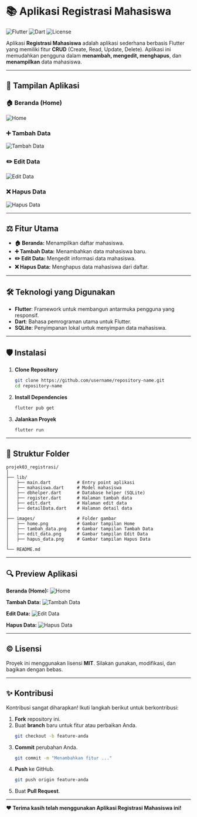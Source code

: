 # 📚 Aplikasi Registrasi Mahasiswa

![Flutter](https://img.shields.io/badge/Flutter-Framework-blue?logo=flutter&logoColor=white)
![Dart](https://img.shields.io/badge/Dart-Language-blue?logo=dart&logoColor=white)
![License](https://img.shields.io/badge/License-MIT-green)

Aplikasi **Registrasi Mahasiswa** adalah aplikasi sederhana berbasis Flutter yang memiliki fitur **CRUD** (Create, Read, Update, Delete). Aplikasi ini memudahkan pengguna dalam **menambah, mengedit, menghapus**, dan **menampilkan** data mahasiswa.

---

## 🎨 Tampilan Aplikasi

### 🏠 Beranda (Home)

![Home](images/home.png)

### ➕ Tambah Data

![Tambah Data](images/tambah_data.png)

### ✏️ Edit Data

![Edit Data](images/Edit.png)

### ❌ Hapus Data

![Hapus Data](images/Hapus.png)

---

## ⚖️ Fitur Utama

- **🏠 Beranda:** Menampilkan daftar mahasiswa.
- **➕ Tambah Data:** Menambahkan data mahasiswa baru.
- **✏️ Edit Data:** Mengedit informasi data mahasiswa.
- **❌ Hapus Data:** Menghapus data mahasiswa dari daftar.

---

## 🛠 Teknologi yang Digunakan

- **Flutter**: Framework untuk membangun antarmuka pengguna yang responsif.
- **Dart**: Bahasa pemrograman utama untuk Flutter.
- **SQLite**: Penyimpanan lokal untuk menyimpan data mahasiswa.

---

## 🛡 Instalasi

1. **Clone Repository**

   ```bash
   git clone https://github.com/username/repository-name.git
   cd repository-name
   ```

2. **Install Dependencies**

   ```bash
   flutter pub get
   ```

3. **Jalankan Proyek**
   ```bash
   flutter run
   ```

---

## 🔧 Struktur Folder

```
projek03_registrasi/
│
├── lib/
│   ├── main.dart          # Entry point aplikasi
│   ├── mahasiswa.dart     # Model mahasiswa
│   ├── dbhelper.dart      # Database helper (SQLite)
│   ├── register.dart      # Halaman tambah data
│   ├── edit.dart          # Halaman edit data
│   ├── detailData.dart    # Halaman detail data
│
├── images/                # Folder gambar
│   ├── home.png           # Gambar tampilan Home
│   ├── tambah_data.png    # Gambar tampilan Tambah Data
│   ├── edit_data.png      # Gambar tampilan Edit Data
│   ├── hapus_data.png     # Gambar tampilan Hapus Data
│
└── README.md
```

---

## 🔍 Preview Aplikasi

**Beranda (Home):**
![Home](images/home.png)

**Tambah Data:**
![Tambah Data](images/tambah_data.png)

**Edit Data:**
![Edit Data](images/edit.png)

**Hapus Data:**
![Hapus Data](images/hapus.png)

---

## © Lisensi

Proyek ini menggunakan lisensi **MIT**. Silakan gunakan, modifikasi, dan bagikan dengan bebas.

---

## ✨ Kontribusi

Kontribusi sangat diharapkan! Ikuti langkah berikut untuk berkontribusi:

1. **Fork** repository ini.
2. Buat **branch** baru untuk fitur atau perbaikan Anda.
   ```bash
   git checkout -b feature-anda
   ```
3. **Commit** perubahan Anda.
   ```bash
   git commit -m "Menambahkan fitur ..."
   ```
4. **Push** ke GitHub.
   ```bash
   git push origin feature-anda
   ```
5. Buat **Pull Request**.

---

**❤️ Terima kasih telah menggunakan Aplikasi Registrasi Mahasiswa ini!**
